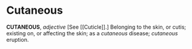 # Cutaneous

**CUTANEOUS**, _adjective_ \[See [[Cuticle]].\] Belonging to the skin, or cutis; existing on, or affecting the skin; as a _cutaneous_ disease; _cutaneous_ eruption.